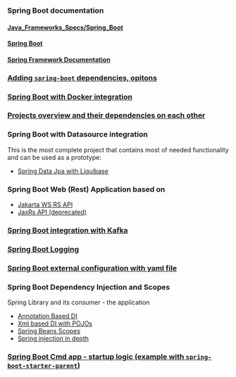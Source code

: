 ### Spring Boot documentation

#### [Java_Frameworks_Specs/Spring_Boot](https://drive.google.com/drive/u/0/folders/1V9CpsX05-yA9NgXTPvoDdUTMbJRrhSz0)
#### [Spring Boot](https://docs.spring.io/spring-boot/index.html)
#### [Spring Framework Documentation](https://docs.spring.io/spring-framework/reference/index.html)

### [Adding `spring-boot` dependencies, opitons](docs/dependency.on.spring.md)

### [Spring Boot with Docker integration](docker/README.docker.md)

### [Projects overview and their dependencies on each other](./projects.based.info.md)

### Spring Boot with Datasource integration

This is the most complete project that contains most of needed functionality and can be used as a prototype:
* [Spring Data Jpa with Liquibase](sb_db/sb_jpa_liquibase/README.Jpa.Liquibase.md)


### Spring Boot Web (Rest) Application based on

* [Jakarta WS RS API](sb_web/jakarta_resteasy/README.md)
* [JaxRs API (deprecated)](sb_web/jaxrs_resteasy/TODO.md)

### [Spring Boot integration with Kafka](sb_kafka/README.kafka.md)

### [Spring Boot Logging](sb_logging/README.logging.md)

### [Spring Boot external configuration with yaml file](sb_external_configuration/README.EXTERNAL.CONFIG.md)

### Spring Boot Dependency Injection and Scopes

Spring Library and its consumer - the application

* [Annotation Based DI](sb_di/annotation_based_di)
* [Xml based DI with POJOs](sb_di/pojo_xml_di)
* [Spring Beans Scopes](sb_di/scopes)
* [Spring injection in depth](sb_di/injection_in_depth/README.md)

### [Spring Boot Cmd app - startup logic (example with `spring-boot-starter-parent`)](sb_cmd)